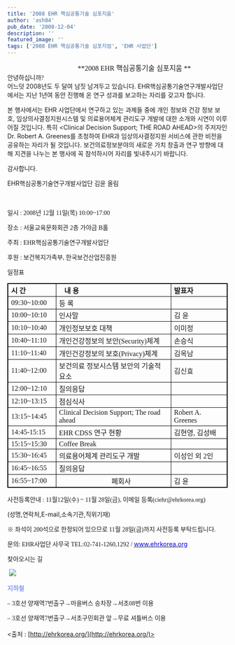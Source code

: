 ```yaml
---
title: '2008 EHR 핵심공통기술 심포지움'
author: 'ash84'
pub_date: '2008-12-04'
description: ''
featured_image: ''
tags: ['2008 EHR 핵심공통기술 심포지엄', 'EHR 사업단']
---
```



<div style="text-align: center;"><font face="돋움">                      </font><font face="돋움"><font size="3">**2008 EHR 핵심공통기술 심포지움  
**</font>  
</font></div><div style="text-align: justify;"><font face="돋움">  
 안녕하십니까?</font></div><span style="mso-fareast-font-family: 바탕">어느덧 2008년도 두 달여 남짓 남겨두고 있습니다. EHR핵심공통기술연구개발사업단에서는 지난 1년여 동안 진행해 온 연구 성과를 보고하는 자리를 갖고자 합니다. </span>

<span style="mso-fareast-font-family: 바탕">본 행사에서는 EHR 사업단에서 연구하고 있는 과제들 중에 개인 정보와 건강 정보 보호, 임상의사결정지원시스템 및 의료용어체계 관리도구 개발에 대한 소개와 시연이 이루어질 것입니다. 특히 <Clinical Decision Support; THE ROAD AHEAD>의 주저자인 Dr. Robert A. Greenes를 초청하여 EHR과 임상의사결정지원 서비스에 관한 비전을 공유하는 자리가 될 것입니다. 보건의료정보분야의 새로운 가치 창출과 연구 방향에 대해 지견을 나누는 본 행사에 꼭 참석하시어 자리를 빛내주시기 바랍니다. </span> 

<span style="FONT-FAMILY: 바탕"><font face="돋움">감사합니다. </font></span>

<span style="mso-fareast-font-family: 바탕">EHR핵심공통기술연구개발사업단 김윤 올림 </span>

<span style="FONT-FAMILY: 바탕"></span><span style="FONT-FAMILY: 바탕"></span>

   
<span style="FONT-FAMILY: 굴림; mso-hansi-font-family: 굴림; mso-ascii-font-family: 굴림">  
</span><span style="FONT-FAMILY: 바탕">일시 : 2008년 12월 11일(목) 10:00~17:00</span>

<span style="FONT-FAMILY: 바탕">장소 : 서울교육문화회관 2층 가야금 B홀</span>

<span style="FONT-FAMILY: 바탕">주최 : EHR핵심공통기술연구개발사업단</span>

<span style="FONT-FAMILY: 바탕">후원 : 보건복지가족부, 한국보건산업진흥원  
</span>

일정표

<table align="justify" style="BORDER-RIGHT: #000000 0.28pt solid; BORDER-TOP: #000000 0.28pt solid; BORDER-LEFT: #000000 0.28pt solid; BORDER-BOTTOM: #000000 0.28pt solid; BORDER-COLLAPSE: collapse"><tbody><tr><td style="BORDER-RIGHT: #000000 0.28pt solid; PADDING-RIGHT: 5.1pt; BORDER-TOP: #000000 0.28pt solid; PADDING-LEFT: 5.1pt; PADDING-BOTTOM: 1.41pt; BORDER-LEFT: #000000 0.28pt solid; WIDTH: 75.13pt; PADDING-TOP: 1.41pt; BORDER-BOTTOM: #000000 0.28pt solid; HEIGHT: 15.65pt" valign="center"><span style="FONT-WEIGHT: bold; FONT-FAMILY: 굴림; mso-hansi-font-family: 굴림; mso-ascii-font-family: 굴림">시 간</span>

</td><td style="BORDER-RIGHT: #000000 0.28pt solid; PADDING-RIGHT: 5.1pt; BORDER-TOP: #000000 0.28pt solid; PADDING-LEFT: 5.1pt; PADDING-BOTTOM: 1.41pt; BORDER-LEFT: #000000 0.28pt solid; WIDTH: 225.12pt; PADDING-TOP: 1.41pt; BORDER-BOTTOM: #000000 0.28pt solid; HEIGHT: 15.65pt" valign="center"><span style="FONT-WEIGHT: bold; FONT-FAMILY: 굴림; mso-hansi-font-family: 굴림; mso-ascii-font-family: 굴림">   내 용</span>

</td><td style="BORDER-RIGHT: #000000 0.28pt solid; PADDING-RIGHT: 5.1pt; BORDER-TOP: #000000 0.28pt solid; PADDING-LEFT: 5.1pt; PADDING-BOTTOM: 1.41pt; BORDER-LEFT: #000000 0.28pt solid; WIDTH: 103.43pt; PADDING-TOP: 1.41pt; BORDER-BOTTOM: #000000 0.28pt solid; HEIGHT: 15.65pt" valign="center"><span style="FONT-WEIGHT: bold; FONT-FAMILY: 굴림; mso-hansi-font-family: 굴림; mso-ascii-font-family: 굴림">발표자</span>

</td></tr><tr><td style="BORDER-RIGHT: #000000 0.28pt solid; PADDING-RIGHT: 5.1pt; BORDER-TOP: #000000 0.28pt solid; PADDING-LEFT: 5.1pt; PADDING-BOTTOM: 1.41pt; BORDER-LEFT: #000000 0.28pt solid; WIDTH: 75.13pt; PADDING-TOP: 1.41pt; BORDER-BOTTOM: #000000 0.28pt solid; HEIGHT: 15.65pt" valign="center"><span style="FONT-FAMILY: 굴림; mso-fareast-font-family: 굴림; mso-hansi-font-family: 굴림">09:30~10:00</span>

</td><td style="BORDER-RIGHT: #000000 0.28pt solid; PADDING-RIGHT: 5.1pt; BORDER-TOP: #000000 0.28pt solid; PADDING-LEFT: 5.1pt; PADDING-BOTTOM: 1.41pt; BORDER-LEFT: #000000 0.28pt solid; WIDTH: 225.12pt; PADDING-TOP: 1.41pt; BORDER-BOTTOM: #000000 0.28pt solid; HEIGHT: 15.65pt" valign="center"><span style="FONT-FAMILY: 굴림; mso-hansi-font-family: 굴림; mso-ascii-font-family: 굴림">등 록</span>

</td><td style="BORDER-RIGHT: #000000 0.28pt solid; PADDING-RIGHT: 5.1pt; BORDER-TOP: #000000 0.28pt solid; PADDING-LEFT: 5.1pt; PADDING-BOTTOM: 1.41pt; BORDER-LEFT: #000000 0.28pt solid; WIDTH: 103.43pt; PADDING-TOP: 1.41pt; BORDER-BOTTOM: #000000 0.28pt solid; HEIGHT: 15.65pt" valign="center"> 

</td></tr><tr><td style="BORDER-RIGHT: #000000 0.28pt solid; PADDING-RIGHT: 5.1pt; BORDER-TOP: #000000 0.28pt solid; PADDING-LEFT: 5.1pt; PADDING-BOTTOM: 1.41pt; BORDER-LEFT: #000000 0.28pt solid; WIDTH: 75.13pt; PADDING-TOP: 1.41pt; BORDER-BOTTOM: #000000 0.28pt solid; HEIGHT: 15.65pt" valign="center"><span style="FONT-FAMILY: 굴림; mso-fareast-font-family: 굴림; mso-hansi-font-family: 굴림">10:00~10:10</span>

</td><td style="BORDER-RIGHT: #000000 0.28pt solid; PADDING-RIGHT: 5.1pt; BORDER-TOP: #000000 0.28pt solid; PADDING-LEFT: 5.1pt; PADDING-BOTTOM: 1.41pt; BORDER-LEFT: #000000 0.28pt solid; WIDTH: 225.12pt; PADDING-TOP: 1.41pt; BORDER-BOTTOM: #000000 0.28pt solid; HEIGHT: 15.65pt" valign="center"><span style="FONT-FAMILY: 굴림; mso-hansi-font-family: 굴림; mso-ascii-font-family: 굴림">인사말</span>

</td><td style="BORDER-RIGHT: #000000 0.28pt solid; PADDING-RIGHT: 5.1pt; BORDER-TOP: #000000 0.28pt solid; PADDING-LEFT: 5.1pt; PADDING-BOTTOM: 1.41pt; BORDER-LEFT: #000000 0.28pt solid; WIDTH: 103.43pt; PADDING-TOP: 1.41pt; BORDER-BOTTOM: #000000 0.28pt solid; HEIGHT: 15.65pt" valign="center"><span style="FONT-FAMILY: 굴림; mso-hansi-font-family: 굴림; mso-ascii-font-family: 굴림">김 윤</span>

</td></tr><tr><td style="BORDER-RIGHT: #000000 0.28pt solid; PADDING-RIGHT: 5.1pt; BORDER-TOP: #000000 0.28pt solid; PADDING-LEFT: 5.1pt; PADDING-BOTTOM: 1.41pt; BORDER-LEFT: #000000 0.28pt solid; WIDTH: 75.13pt; PADDING-TOP: 1.41pt; BORDER-BOTTOM: #000000 0.28pt solid; HEIGHT: 13.69pt" valign="center"><span style="FONT-FAMILY: 굴림; mso-fareast-font-family: 굴림; mso-hansi-font-family: 굴림">10:10~10:40</span>

</td><td style="BORDER-RIGHT: #000000 0.28pt solid; PADDING-RIGHT: 5.1pt; BORDER-TOP: #000000 0.28pt solid; PADDING-LEFT: 5.1pt; PADDING-BOTTOM: 1.41pt; BORDER-LEFT: #000000 0.28pt solid; WIDTH: 225.12pt; PADDING-TOP: 1.41pt; BORDER-BOTTOM: #000000 0.28pt solid; HEIGHT: 13.69pt" valign="center"><span style="FONT-FAMILY: 굴림; mso-hansi-font-family: 굴림; mso-ascii-font-family: 굴림">개인정보보호 대책</span>

</td><td style="BORDER-RIGHT: #000000 0.28pt solid; PADDING-RIGHT: 5.1pt; BORDER-TOP: #000000 0.28pt solid; PADDING-LEFT: 5.1pt; PADDING-BOTTOM: 1.41pt; BORDER-LEFT: #000000 0.28pt solid; WIDTH: 103.43pt; PADDING-TOP: 1.41pt; BORDER-BOTTOM: #000000 0.28pt solid; HEIGHT: 13.69pt" valign="center"><span style="FONT-FAMILY: 굴림; mso-hansi-font-family: 굴림; mso-ascii-font-family: 굴림">이미정</span>

</td></tr><tr><td style="BORDER-RIGHT: #000000 0.28pt solid; PADDING-RIGHT: 5.1pt; BORDER-TOP: #000000 0.28pt solid; PADDING-LEFT: 5.1pt; PADDING-BOTTOM: 1.41pt; BORDER-LEFT: #000000 0.28pt solid; WIDTH: 75.13pt; PADDING-TOP: 1.41pt; BORDER-BOTTOM: #000000 0.28pt solid; HEIGHT: 13.69pt" valign="center"><span style="FONT-FAMILY: 굴림; mso-fareast-font-family: 굴림; mso-hansi-font-family: 굴림">10:40~11:10</span>

</td><td style="BORDER-RIGHT: #000000 0.28pt solid; PADDING-RIGHT: 5.1pt; BORDER-TOP: #000000 0.28pt solid; PADDING-LEFT: 5.1pt; PADDING-BOTTOM: 1.41pt; BORDER-LEFT: #000000 0.28pt solid; WIDTH: 225.12pt; PADDING-TOP: 1.41pt; BORDER-BOTTOM: #000000 0.28pt solid; HEIGHT: 13.69pt" valign="center"><span style="FONT-FAMILY: 굴림; mso-hansi-font-family: 굴림; mso-ascii-font-family: 굴림">개인건강정보의 보안(Security)체계</span>

</td><td style="BORDER-RIGHT: #000000 0.28pt solid; PADDING-RIGHT: 5.1pt; BORDER-TOP: #000000 0.28pt solid; PADDING-LEFT: 5.1pt; PADDING-BOTTOM: 1.41pt; BORDER-LEFT: #000000 0.28pt solid; WIDTH: 103.43pt; PADDING-TOP: 1.41pt; BORDER-BOTTOM: #000000 0.28pt solid; HEIGHT: 13.69pt" valign="center"><span style="FONT-FAMILY: 굴림; mso-hansi-font-family: 굴림; mso-ascii-font-family: 굴림">손승식</span>

</td></tr><tr><td style="BORDER-RIGHT: #000000 0.28pt solid; PADDING-RIGHT: 5.1pt; BORDER-TOP: #000000 0.28pt solid; PADDING-LEFT: 5.1pt; PADDING-BOTTOM: 1.41pt; BORDER-LEFT: #000000 0.28pt solid; WIDTH: 75.13pt; PADDING-TOP: 1.41pt; BORDER-BOTTOM: #000000 0.28pt solid; HEIGHT: 13.69pt" valign="center"><span style="FONT-FAMILY: 굴림; mso-fareast-font-family: 굴림; mso-hansi-font-family: 굴림">11:10~11:40</span>

</td><td style="BORDER-RIGHT: #000000 0.28pt solid; PADDING-RIGHT: 5.1pt; BORDER-TOP: #000000 0.28pt solid; PADDING-LEFT: 5.1pt; PADDING-BOTTOM: 1.41pt; BORDER-LEFT: #000000 0.28pt solid; WIDTH: 225.12pt; PADDING-TOP: 1.41pt; BORDER-BOTTOM: #000000 0.28pt solid; HEIGHT: 13.69pt" valign="center"><span style="FONT-FAMILY: 굴림; mso-hansi-font-family: 굴림; mso-ascii-font-family: 굴림">개인건강정보의 보호(Privacy)체계</span>

</td><td style="BORDER-RIGHT: #000000 0.28pt solid; PADDING-RIGHT: 5.1pt; BORDER-TOP: #000000 0.28pt solid; PADDING-LEFT: 5.1pt; PADDING-BOTTOM: 1.41pt; BORDER-LEFT: #000000 0.28pt solid; WIDTH: 103.43pt; PADDING-TOP: 1.41pt; BORDER-BOTTOM: #000000 0.28pt solid; HEIGHT: 13.69pt" valign="center"><span style="FONT-FAMILY: 굴림; mso-hansi-font-family: 굴림; mso-ascii-font-family: 굴림">김옥남</span>

</td></tr><tr><td style="BORDER-RIGHT: #000000 0.28pt solid; PADDING-RIGHT: 5.1pt; BORDER-TOP: #000000 0.28pt solid; PADDING-LEFT: 5.1pt; PADDING-BOTTOM: 1.41pt; BORDER-LEFT: #000000 0.28pt solid; WIDTH: 75.13pt; PADDING-TOP: 1.41pt; BORDER-BOTTOM: #000000 0.28pt solid; HEIGHT: 13.69pt" valign="center"><span style="FONT-FAMILY: 굴림; mso-fareast-font-family: 굴림; mso-hansi-font-family: 굴림">11:40~12:00</span>

</td><td style="BORDER-RIGHT: #000000 0.28pt solid; PADDING-RIGHT: 5.1pt; BORDER-TOP: #000000 0.28pt solid; PADDING-LEFT: 5.1pt; PADDING-BOTTOM: 1.41pt; BORDER-LEFT: #000000 0.28pt solid; WIDTH: 225.12pt; PADDING-TOP: 1.41pt; BORDER-BOTTOM: #000000 0.28pt solid; HEIGHT: 13.69pt" valign="center"><span style="FONT-FAMILY: 굴림; mso-hansi-font-family: 굴림; mso-ascii-font-family: 굴림">보건의료 정보시스템 보안의 기술적 요소</span>

</td><td style="BORDER-RIGHT: #000000 0.28pt solid; PADDING-RIGHT: 5.1pt; BORDER-TOP: #000000 0.28pt solid; PADDING-LEFT: 5.1pt; PADDING-BOTTOM: 1.41pt; BORDER-LEFT: #000000 0.28pt solid; WIDTH: 103.43pt; PADDING-TOP: 1.41pt; BORDER-BOTTOM: #000000 0.28pt solid; HEIGHT: 13.69pt" valign="center"><span style="FONT-FAMILY: 굴림; mso-hansi-font-family: 굴림; mso-ascii-font-family: 굴림">김신효</span>

</td></tr><tr><td style="BORDER-RIGHT: #000000 0.28pt solid; PADDING-RIGHT: 5.1pt; BORDER-TOP: #000000 0.28pt solid; PADDING-LEFT: 5.1pt; PADDING-BOTTOM: 1.41pt; BORDER-LEFT: #000000 0.28pt solid; WIDTH: 75.13pt; PADDING-TOP: 1.41pt; BORDER-BOTTOM: #000000 0.28pt solid; HEIGHT: 15.65pt" valign="center"><span style="FONT-FAMILY: 굴림; mso-fareast-font-family: 굴림; mso-hansi-font-family: 굴림">12:00~12:10</span>

</td><td style="BORDER-RIGHT: #000000 0.28pt solid; PADDING-RIGHT: 5.1pt; BORDER-TOP: #000000 0.28pt solid; PADDING-LEFT: 5.1pt; PADDING-BOTTOM: 1.41pt; BORDER-LEFT: #000000 0.28pt solid; WIDTH: 225.12pt; PADDING-TOP: 1.41pt; BORDER-BOTTOM: #000000 0.28pt solid; HEIGHT: 15.65pt" valign="center"><span style="FONT-FAMILY: 굴림; mso-hansi-font-family: 굴림; mso-ascii-font-family: 굴림">질의응답</span>

</td><td style="BORDER-RIGHT: #000000 0.28pt solid; PADDING-RIGHT: 5.1pt; BORDER-TOP: #000000 0.28pt solid; PADDING-LEFT: 5.1pt; PADDING-BOTTOM: 1.41pt; BORDER-LEFT: #000000 0.28pt solid; WIDTH: 103.43pt; PADDING-TOP: 1.41pt; BORDER-BOTTOM: #000000 0.28pt solid; HEIGHT: 15.65pt" valign="center"> 

</td></tr><tr><td style="BORDER-RIGHT: #000000 0.28pt solid; PADDING-RIGHT: 5.1pt; BORDER-TOP: #000000 0.28pt solid; PADDING-LEFT: 5.1pt; PADDING-BOTTOM: 1.41pt; BORDER-LEFT: #000000 0.28pt solid; WIDTH: 75.13pt; PADDING-TOP: 1.41pt; BORDER-BOTTOM: #000000 0.28pt solid; HEIGHT: 15.65pt" valign="center"><span style="FONT-FAMILY: 굴림; mso-fareast-font-family: 굴림; mso-hansi-font-family: 굴림">12:10~13:15</span>

</td><td style="BORDER-RIGHT: #000000 0.28pt solid; PADDING-RIGHT: 5.1pt; BORDER-TOP: #000000 0.28pt solid; PADDING-LEFT: 5.1pt; PADDING-BOTTOM: 1.41pt; BORDER-LEFT: #000000 0.28pt solid; WIDTH: 225.12pt; PADDING-TOP: 1.41pt; BORDER-BOTTOM: #000000 0.28pt solid; HEIGHT: 15.65pt" valign="center"><span style="FONT-FAMILY: 굴림; mso-hansi-font-family: 굴림; mso-ascii-font-family: 굴림">점심식사</span>

</td><td style="BORDER-RIGHT: #000000 0.28pt solid; PADDING-RIGHT: 5.1pt; BORDER-TOP: #000000 0.28pt solid; PADDING-LEFT: 5.1pt; PADDING-BOTTOM: 1.41pt; BORDER-LEFT: #000000 0.28pt solid; WIDTH: 103.43pt; PADDING-TOP: 1.41pt; BORDER-BOTTOM: #000000 0.28pt solid; HEIGHT: 15.65pt" valign="center"> 

</td></tr><tr><td style="BORDER-RIGHT: #000000 0.28pt solid; PADDING-RIGHT: 5.1pt; BORDER-TOP: #000000 0.28pt solid; PADDING-LEFT: 5.1pt; PADDING-BOTTOM: 1.41pt; BORDER-LEFT: #000000 0.28pt solid; WIDTH: 75.13pt; PADDING-TOP: 1.41pt; BORDER-BOTTOM: #000000 0.28pt solid; HEIGHT: 31.65pt" valign="center"><span style="FONT-FAMILY: 굴림; mso-fareast-font-family: 굴림; mso-hansi-font-family: 굴림">13:15~14:45</span>

</td><td style="BORDER-RIGHT: #000000 0.28pt solid; PADDING-RIGHT: 5.1pt; BORDER-TOP: #000000 0.28pt solid; PADDING-LEFT: 5.1pt; PADDING-BOTTOM: 1.41pt; BORDER-LEFT: #000000 0.28pt solid; WIDTH: 225.12pt; PADDING-TOP: 1.41pt; BORDER-BOTTOM: #000000 0.28pt solid; HEIGHT: 31.65pt" valign="center"><span style="FONT-FAMILY: 굴림; mso-fareast-font-family: 굴림; mso-hansi-font-family: 굴림">Clinical Decision Support; The road ahead</span>

</td><td style="BORDER-RIGHT: #000000 0.28pt solid; PADDING-RIGHT: 5.1pt; BORDER-TOP: #000000 0.28pt solid; PADDING-LEFT: 5.1pt; PADDING-BOTTOM: 1.41pt; BORDER-LEFT: #000000 0.28pt solid; WIDTH: 103.43pt; PADDING-TOP: 1.41pt; BORDER-BOTTOM: #000000 0.28pt solid; HEIGHT: 31.65pt" valign="center"><span style="FONT-FAMILY: 굴림; mso-fareast-font-family: 굴림; mso-hansi-font-family: 굴림">Robert A. Greenes</span>

</td></tr><tr><td style="BORDER-RIGHT: #000000 0.28pt solid; PADDING-RIGHT: 5.1pt; BORDER-TOP: #000000 0.28pt solid; PADDING-LEFT: 5.1pt; PADDING-BOTTOM: 1.41pt; BORDER-LEFT: #000000 0.28pt solid; WIDTH: 75.13pt; PADDING-TOP: 1.41pt; BORDER-BOTTOM: #000000 0.28pt solid; HEIGHT: 18.48pt" valign="center"><span style="FONT-FAMILY: 굴림; mso-fareast-font-family: 굴림; mso-hansi-font-family: 굴림">14:45-15:15</span>

</td><td style="BORDER-RIGHT: #000000 0.28pt solid; PADDING-RIGHT: 5.1pt; BORDER-TOP: #000000 0.28pt solid; PADDING-LEFT: 5.1pt; PADDING-BOTTOM: 1.41pt; BORDER-LEFT: #000000 0.28pt solid; WIDTH: 225.12pt; PADDING-TOP: 1.41pt; BORDER-BOTTOM: #000000 0.28pt solid; HEIGHT: 18.48pt" valign="center"><span style="FONT-FAMILY: 굴림; mso-fareast-font-family: 굴림; mso-hansi-font-family: 굴림">EHR CDSS 연구 현황</span>

</td><td style="BORDER-RIGHT: #000000 0.28pt solid; PADDING-RIGHT: 5.1pt; BORDER-TOP: #000000 0.28pt solid; PADDING-LEFT: 5.1pt; PADDING-BOTTOM: 1.41pt; BORDER-LEFT: #000000 0.28pt solid; WIDTH: 103.43pt; PADDING-TOP: 1.41pt; BORDER-BOTTOM: #000000 0.28pt solid; HEIGHT: 18.48pt" valign="center"><span style="FONT-FAMILY: 굴림; mso-hansi-font-family: 굴림; mso-ascii-font-family: 굴림">김현영, 김성배 </span>

</td></tr><tr><td style="BORDER-RIGHT: #000000 0.28pt solid; PADDING-RIGHT: 5.1pt; BORDER-TOP: #000000 0.28pt solid; PADDING-LEFT: 5.1pt; PADDING-BOTTOM: 1.41pt; BORDER-LEFT: #000000 0.28pt solid; WIDTH: 75.13pt; PADDING-TOP: 1.41pt; BORDER-BOTTOM: #000000 0.28pt solid; HEIGHT: 18.48pt" valign="center"><span style="FONT-FAMILY: 굴림; mso-fareast-font-family: 굴림; mso-hansi-font-family: 굴림">15:15~15:30</span>

</td><td style="BORDER-RIGHT: #000000 0.28pt solid; PADDING-RIGHT: 5.1pt; BORDER-TOP: #000000 0.28pt solid; PADDING-LEFT: 5.1pt; PADDING-BOTTOM: 1.41pt; BORDER-LEFT: #000000 0.28pt solid; WIDTH: 225.12pt; PADDING-TOP: 1.41pt; BORDER-BOTTOM: #000000 0.28pt solid; HEIGHT: 18.48pt" valign="center"><span style="FONT-FAMILY: 굴림; mso-fareast-font-family: 굴림; mso-hansi-font-family: 굴림">Coffee Break</span>

</td><td style="BORDER-RIGHT: #000000 0.28pt solid; PADDING-RIGHT: 5.1pt; BORDER-TOP: #000000 0.28pt solid; PADDING-LEFT: 5.1pt; PADDING-BOTTOM: 1.41pt; BORDER-LEFT: #000000 0.28pt solid; WIDTH: 103.43pt; PADDING-TOP: 1.41pt; BORDER-BOTTOM: #000000 0.28pt solid; HEIGHT: 18.48pt" valign="center"> 

</td></tr><tr><td style="BORDER-RIGHT: #000000 0.28pt solid; PADDING-RIGHT: 5.1pt; BORDER-TOP: #000000 0.28pt solid; PADDING-LEFT: 5.1pt; PADDING-BOTTOM: 1.41pt; BORDER-LEFT: #000000 0.28pt solid; WIDTH: 75.13pt; PADDING-TOP: 1.41pt; BORDER-BOTTOM: #000000 0.28pt solid; HEIGHT: 18.48pt" valign="center"><span style="FONT-FAMILY: 굴림; mso-fareast-font-family: 굴림; mso-hansi-font-family: 굴림">15:30~16:45</span>

</td><td style="BORDER-RIGHT: #000000 0.28pt solid; PADDING-RIGHT: 5.1pt; BORDER-TOP: #000000 0.28pt solid; PADDING-LEFT: 5.1pt; PADDING-BOTTOM: 1.41pt; BORDER-LEFT: #000000 0.28pt solid; WIDTH: 225.12pt; PADDING-TOP: 1.41pt; BORDER-BOTTOM: #000000 0.28pt solid; HEIGHT: 18.48pt" valign="center"><span style="FONT-FAMILY: 굴림; mso-hansi-font-family: 굴림; mso-ascii-font-family: 굴림">의료용어체계 관리도구 개발</span>

</td><td style="BORDER-RIGHT: #000000 0.28pt solid; PADDING-RIGHT: 5.1pt; BORDER-TOP: #000000 0.28pt solid; PADDING-LEFT: 5.1pt; PADDING-BOTTOM: 1.41pt; BORDER-LEFT: #000000 0.28pt solid; WIDTH: 103.43pt; PADDING-TOP: 1.41pt; BORDER-BOTTOM: #000000 0.28pt solid; HEIGHT: 18.48pt" valign="center"><span style="FONT-FAMILY: 굴림; mso-hansi-font-family: 굴림; mso-ascii-font-family: 굴림">이성인 외 2인</span>

</td></tr><tr><td style="BORDER-RIGHT: #000000 0.28pt solid; PADDING-RIGHT: 5.1pt; BORDER-TOP: #000000 0.28pt solid; PADDING-LEFT: 5.1pt; PADDING-BOTTOM: 1.41pt; BORDER-LEFT: #000000 0.28pt solid; WIDTH: 75.13pt; PADDING-TOP: 1.41pt; BORDER-BOTTOM: #000000 0.28pt solid; HEIGHT: 18.48pt" valign="center"><span style="FONT-FAMILY: 굴림; mso-fareast-font-family: 굴림; mso-hansi-font-family: 굴림">16:45~16:55</span>

</td><td style="BORDER-RIGHT: #000000 0.28pt solid; PADDING-RIGHT: 5.1pt; BORDER-TOP: #000000 0.28pt solid; PADDING-LEFT: 5.1pt; PADDING-BOTTOM: 1.41pt; BORDER-LEFT: #000000 0.28pt solid; WIDTH: 225.12pt; PADDING-TOP: 1.41pt; BORDER-BOTTOM: #000000 0.28pt solid; HEIGHT: 18.48pt" valign="center"><font face="굴림">질의응답</font>

</td><td style="BORDER-RIGHT: #000000 0.28pt solid; PADDING-RIGHT: 5.1pt; BORDER-TOP: #000000 0.28pt solid; PADDING-LEFT: 5.1pt; PADDING-BOTTOM: 1.41pt; BORDER-LEFT: #000000 0.28pt solid; WIDTH: 103.43pt; PADDING-TOP: 1.41pt; BORDER-BOTTOM: #000000 0.28pt solid; HEIGHT: 18.48pt" valign="center"> 

</td></tr><tr><td style="BORDER-RIGHT: #000000 0.28pt solid; PADDING-RIGHT: 5.1pt; BORDER-TOP: #000000 0.28pt solid; PADDING-LEFT: 5.1pt; PADDING-BOTTOM: 1.41pt; BORDER-LEFT: #000000 0.28pt solid; WIDTH: 75.13pt; PADDING-TOP: 1.41pt; BORDER-BOTTOM: #000000 0.28pt solid; HEIGHT: 18.48pt" valign="center"><span style="FONT-FAMILY: 굴림; mso-fareast-font-family: 굴림; mso-hansi-font-family: 굴림">16:55~17:00</span>

</td><td style="BORDER-RIGHT: #000000 0.28pt solid; PADDING-RIGHT: 5.1pt; BORDER-TOP: #000000 0.28pt solid; PADDING-LEFT: 5.1pt; PADDING-BOTTOM: 1.41pt; BORDER-LEFT: #000000 0.28pt solid; WIDTH: 225.12pt; PADDING-TOP: 1.41pt; BORDER-BOTTOM: #000000 0.28pt solid; HEIGHT: 18.48pt" valign="center"><span style="FONT-FAMILY: 굴림; mso-hansi-font-family: 굴림; mso-ascii-font-family: 굴림">                              폐회사</span>

</td><td style="BORDER-RIGHT: #000000 0.28pt solid; PADDING-RIGHT: 5.1pt; BORDER-TOP: #000000 0.28pt solid; PADDING-LEFT: 5.1pt; PADDING-BOTTOM: 1.41pt; BORDER-LEFT: #000000 0.28pt solid; WIDTH: 103.43pt; PADDING-TOP: 1.41pt; BORDER-BOTTOM: #000000 0.28pt solid; HEIGHT: 18.48pt" valign="center"><span style="FONT-FAMILY: 굴림; mso-hansi-font-family: 굴림; mso-ascii-font-family: 굴림">김 윤</span>

</td></tr></tbody></table><span style="FONT-FAMILY: 바탕"><font face="돋움">사전등록안내 : 11월12일(수) ~ 11월 28일(금), 이메일 등록(ciehr@ehrkorea.org)</font></span>

<span style="mso-fareast-font-family: 바탕">(성명,연락처,E-mail,소속기관,직위기재)</span>

<span style="FONT-FAMILY: 바탕"><font face="돋움">※ 좌석이 200석으로 한정되어 있으므로 11월 28일(금)까지 사전등록 부탁드립니다.</font></span>

<span style="FONT-FAMILY: 바탕"><font face="돋움">문의: EHR사업단 사무국 TEL:02-741-1260,1292 / </font></span>[<u style="text-underline: #000000 single"><span style="COLOR: #0000ff; mso-fareast-font-family: 바탕">www.ehrkorea.org</span></u>](http://ehrkorea.org/fckeditor/editor/www.ehrkorea.org)

<span style="FONT-FAMILY: 바탕"><font face="돋움">찾아오시는 길</font></span>

<shapetype coordsize="21600,21600" filled="f" id="_x0000_t75" o:preferrelative="t" o:spt="75" path="m@4@5l@4@11@9@11@9@5xe" stroked="f"><stroke joinstyle="miter"></stroke><formulas><f eqn="if lineDrawn pixelLineWidth 0"></f><f eqn="sum @0 1 0"></f><f eqn="sum 0 0 @1"></f><f eqn="prod @2 1 2"></f><f eqn="prod @3 21600 pixelWidth"></f><f eqn="prod @3 21600 pixelHeight"></f><f eqn="sum @0 0 1"></f><f eqn="prod @6 1 2"></f><f eqn="prod @7 21600 pixelWidth"></f><f eqn="sum @8 21600 0"></f><f eqn="prod @7 21600 pixelHeight"></f><f eqn="sum @10 21600 0"></f></formulas><path gradientshapeok="t" o:connecttype="rect" o:extrusionok="f"></path><lock aspectratio="t" v:ext="edit"></lock></shapetype>

 ![](http://ehrkorea.org/UploadFile/Editor/147461922920081110103529.gif)

<span style="FONT-WEIGHT: bold; COLOR: #839bf4; FONT-FAMILY: 굴림; mso-hansi-font-family: 굴림; mso-ascii-font-family: 굴림">지하철</span>

<span style="FONT-FAMILY: 굴림; mso-fareast-font-family: 굴림; mso-hansi-font-family: 굴림"><font face="돋움">– 3호선 양재역7번출구→마을버스 승차장→서초08번 이용</font></span>

<span style="FONT-FAMILY: 굴림; mso-fareast-font-family: 굴림; mso-hansi-font-family: 굴림"><font face="돋움">– 3호선 양재역7번출구→서초구민회관 앞→무료 셔틀버스 이용  
</font></span>  
 <출처 : [http://ehrkorea.org/](http://ehrkorea.org/)>



